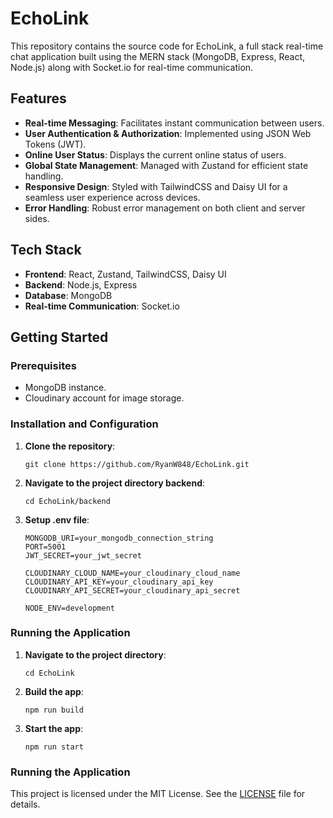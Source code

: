 # EchoLink

This repository contains the source code for EchoLink, a full stack real-time chat application built using the MERN stack (MongoDB, Express, React, Node.js) along with Socket.io for real-time communication.

## Features

- **Real-time Messaging**: Facilitates instant communication between users.
- **User Authentication & Authorization**: Implemented using JSON Web Tokens (JWT).
- **Online User Status**: Displays the current online status of users.
- **Global State Management**: Managed with Zustand for efficient state handling.
- **Responsive Design**: Styled with TailwindCSS and Daisy UI for a seamless user experience across devices.
- **Error Handling**: Robust error management on both client and server sides.

## Tech Stack

- **Frontend**: React, Zustand, TailwindCSS, Daisy UI
- **Backend**: Node.js, Express
- **Database**: MongoDB
- **Real-time Communication**: Socket.io

## Getting Started

### Prerequisites

- MongoDB instance.
- Cloudinary account for image storage.

### Installation and Configuration

1. **Clone the repository**:

   ```
   git clone https://github.com/RyanW848/EchoLink.git
   ```

2. **Navigate to the project directory backend**:
   
   ```
   cd EchoLink/backend
   ```

3. **Setup .env file**:
   
   ```
   MONGODB_URI=your_mongodb_connection_string
   PORT=5001
   JWT_SECRET=your_jwt_secret
    
   CLOUDINARY_CLOUD_NAME=your_cloudinary_cloud_name
   CLOUDINARY_API_KEY=your_cloudinary_api_key
   CLOUDINARY_API_SECRET=your_cloudinary_api_secret
    
   NODE_ENV=development
   ```

### Running the Application

1. **Navigate to the project directory**:

   ```
   cd EchoLink
   ```

2. **Build the app**:
   
   ```
   npm run build
   ```

3. **Start the app**:
   
   ```
   npm run start
   ```

### Running the Application

This project is licensed under the MIT License. See the [LICENSE](https://github.com/RyanW848/EchoLink/blob/main/LICENSE) file for details.
   
